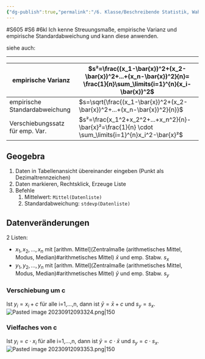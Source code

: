 ```yaml
---
{"dg-publish":true,"permalink":"/6. Klasse/Beschreibende Statistik, Wahrscheinlichkeit/Streuungsmaße, empirische Varianz und Standardabweichung/"}
---
```


#S605 #S6 #6kl
Ich kenne Streuungsmaße, empirische Varianz und empirische Standardabweichung und kann diese anwenden.

siehe auch:
___

|empirische Varianz | $s²=\frac{(x_1-\bar{x})^2+(x_2-\bar{x})^2+...+(x_n-\bar{x})^2}{n}= \frac{1}{n}\sum_\limits{i=1}^{n}(x_i-\bar{x})^2$ |
|---|---|
|empirische Standardabweichung | $s=\sqrt{\frac{(x_1-\bar{x})^2+(x_2-\bar{x})^2+...+(x_n-\bar{x})^2}{n}}$ |
|Verschiebungssatz für emp. Var.|$s²=\frac{x_1^2+x_2^2+...+x_n^2}{n}-\bar{x}²=\frac{1}{n} \cdot \sum_\limits{i=1}^{n}x_i^2-\bar{x}²$|

## Geogebra
1. Daten in Tabellenansicht übereinander eingeben (Punkt als Dezimaltrennzeichen)
2. Daten markieren, Rechtsklick, Erzeuge Liste
3. Befehle
	1. Mittelwert: ```Mittel(Datenliste)```
	2. Standardabweichung: ```stdevp(Datenliste)```
## Datenveränderungen
2 Listen:
- $x_1, x_2,..., x_n$ mit [arithm. Mittel](Zentralmaße (arithmetisches Mittel, Modus, Median)#arithmetisches Mittel) $\bar{x}$ und emp. Stabw. $s_x$
- $y_1, y_2,..., y_n$ mit  [arithm. Mittel](Zentralmaße (arithmetisches Mittel, Modus, Median)#arithmetisches Mittel)  $\bar{y}$ und emp. Stabw. $s_y$
### Verschiebung um c
Ist $y_i=x_i+c$ für alle i=1,...,n, dann ist $\bar{y} =\bar{x}+c$ und $s_y=s_x$.
![Pasted image 20230912093324.png|150](/img/user/0%20Meta/Bilder/Pasted%20image%2020230912093324.png)
### Vielfaches von c
Ist $y_i=c\cdot x_i$ für alle i=1,...,n, dann ist $\bar{y} =c\cdot \bar{x}$ und $s_y=c \cdot s_x$.
![Pasted image 20230912093353.png|150](/img/user/0%20Meta/Bilder/Pasted%20image%2020230912093353.png)
